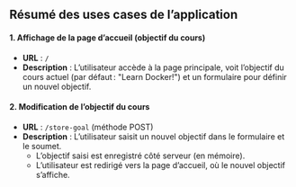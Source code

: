 ## Résumé des uses cases de l’application

#### 1. Affichage de la page d’accueil (objectif du cours)

- **URL** : `/`
- **Description** :
  L’utilisateur accède à la page principale, voit l’objectif du cours actuel (par défaut : "Learn Docker!") et un formulaire pour définir un nouvel objectif.


#### 2. Modification de l’objectif du cours

- **URL** : `/store-goal` (méthode POST)
- **Description** :
  L’utilisateur saisit un nouvel objectif dans le formulaire et le soumet.
    - L’objectif saisi est enregistré côté serveur (en mémoire).
    - L’utilisateur est redirigé vers la page d’accueil, où le nouvel objectif s’affiche.
